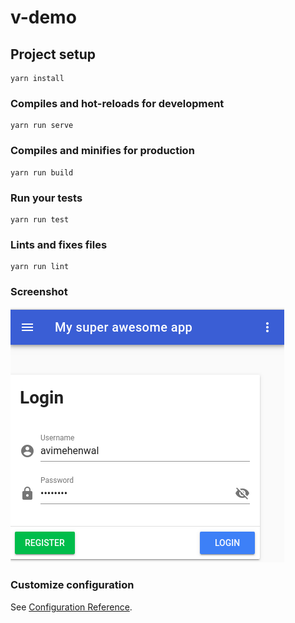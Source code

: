 # v-demo

## Project setup
```
yarn install
```

### Compiles and hot-reloads for development
```
yarn run serve
```

### Compiles and minifies for production
```
yarn run build
```

### Run your tests
```
yarn run test
```

### Lints and fixes files
```
yarn run lint
```

### Screenshot
![Demo screenshot](images/non-responsive-login-form.png)

### Customize configuration
See [Configuration Reference](https://cli.vuejs.org/config/).
